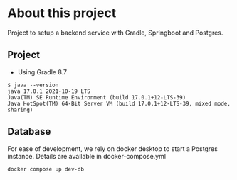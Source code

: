 # About this project

Project to setup a backend service with Gradle, Springboot and Postgres.

## Project

 - Using Gradle 8.7

```aidl
$ java --version
java 17.0.1 2021-10-19 LTS
Java(TM) SE Runtime Environment (build 17.0.1+12-LTS-39)
Java HotSpot(TM) 64-Bit Server VM (build 17.0.1+12-LTS-39, mixed mode, sharing)
```

## Database

For ease of development, we rely on docker desktop to start a Postgres instance. 
Details are available in docker-compose.yml

```aidl
docker compose up dev-db
```
